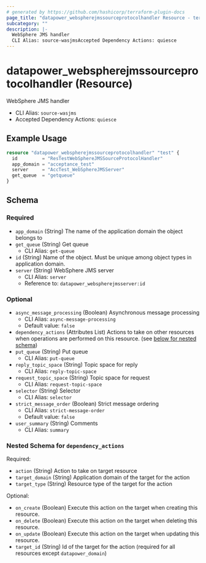 ```yaml
---
# generated by https://github.com/hashicorp/terraform-plugin-docs
page_title: "datapower_webspherejmssourceprotocolhandler Resource - terraform-provider-datapower"
subcategory: ""
description: |-
  WebSphere JMS handler
  CLI Alias: source-wasjmsAccepted Dependency Actions: quiesce
---
```


# datapower_webspherejmssourceprotocolhandler (Resource)

WebSphere JMS handler
  - CLI Alias: `source-wasjms`
  - Accepted Dependency Actions: `quiesce`

## Example Usage

```terraform
resource "datapower_webspherejmssourceprotocolhandler" "test" {
  id         = "ResTestWebSphereJMSSourceProtocolHandler"
  app_domain = "acceptance_test"
  server     = "AccTest_WebSphereJMSServer"
  get_queue  = "getqueue"
}
```

<!-- schema generated by tfplugindocs -->
## Schema

### Required

- `app_domain` (String) The name of the application domain the object belongs to
- `get_queue` (String) Get queue
  - CLI Alias: `get-queue`
- `id` (String) Name of the object. Must be unique among object types in application domain.
- `server` (String) WebSphere JMS server
  - CLI Alias: `server`
  - Reference to: `datapower_webspherejmsserver:id`

### Optional

- `async_message_processing` (Boolean) Asynchronous message processing
  - CLI Alias: `async-message-processing`
  - Default value: `false`
- `dependency_actions` (Attributes List) Actions to take on other resources when operations are performed on this resource. (see [below for nested schema](#nestedatt--dependency_actions))
- `put_queue` (String) Put queue
  - CLI Alias: `put-queue`
- `reply_topic_space` (String) Topic space for reply
  - CLI Alias: `reply-topic-space`
- `request_topic_space` (String) Topic space for request
  - CLI Alias: `request-topic-space`
- `selector` (String) Selector
  - CLI Alias: `selector`
- `strict_message_order` (Boolean) Strict message ordering
  - CLI Alias: `strict-message-order`
  - Default value: `false`
- `user_summary` (String) Comments
  - CLI Alias: `summary`

<a id="nestedatt--dependency_actions"></a>
### Nested Schema for `dependency_actions`

Required:

- `action` (String) Action to take on target resource
- `target_domain` (String) Application domain of the target for the action
- `target_type` (String) Resource type of the target for the action

Optional:

- `on_create` (Boolean) Execute this action on the target when creating this resource.
- `on_delete` (Boolean) Execute this action on the target when deleting this resource.
- `on_update` (Boolean) Execute this action on the target when updating this resource.
- `target_id` (String) Id of the target for the action (required for all resources except `datapower_domain`)
